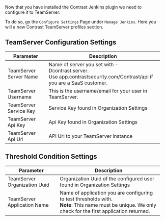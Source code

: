 <!--
title: "Configuring The Contrast Jenkins Plugin"
description: "Instructions on configuring the Contrast Jenkins Plugin"
tags: "jenkins agent maven teamserver"
-->

Now that you have installed the Contrast Jenkins plugin we need to configure it to TeamServer.

To do so, go the `Configure Settings` Page under `Manage Jenkins`. Here you will a new Contrast TeamServer profiles section.

## TeamServer Configuration Settings

| Parameter              | Description                                             |
|------------------------|---------------------------------------------------------|
| TeamServer Server Name | Name of server you set with -Dcontrast.server. <BR> Use app.contrastsecurity.com/Contrast/api if you are a SaaS customer. |
| TeamServer Username    | This is the username/email for your user in TeamServer. |
| TeamServer Service Key | Service Key found in Organization Settings              |
| TeamServer Api Key     | Api Key found in Organization Settings                  |
| TeamServer Api Url     | API Url to your TeamServer instance                     |

## Threshold Condition Settings

| Parameter                    | Description                                                             |
|------------------------------|-------------------------------------------------------------------------|
| TeamServer Organization Uuid | Organization Uuid of the configured user found in Organization Settings |
| TeamServer Application Name  | Name of application you are configuring to test thresholds with. <BR> **Note**: This name must be unique. We only check for the first application returned.      |
